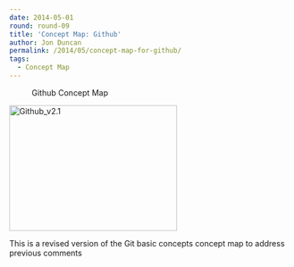 ```yaml
---
date: 2014-05-01
round: round-09
title: 'Concept Map: Github'
author: Jon Duncan
permalink: /2014/05/concept-map-for-github/
tags:
  - Concept Map
---
```

<dl class="wp-caption alignnone" id="attachment_6924" style="width: 310px;">
  <dt class="wp-caption-dt">
  </dt>
  
  <dd class="wp-caption-dd">
    Github Concept Map
  </dd>
</dl>

[<img class="alignnone size-medium wp-image-7068" alt="Github_v2.1" src="http://teaching.software-carpentry.org/wp-content/uploads/2014/05/Github_v2.1-300x225.jpg" width="300" height="225" />][1]

This is a revised version of the Git basic concepts concept map to address previous comments

 [1]: http://teaching.software-carpentry.org/wp-content/uploads/2014/05/Github_v2.1.jpg
